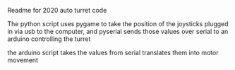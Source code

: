 Readme for 2020 auto turret code

The python script uses pygame to take the position of the joysticks plugged in via
usb to the computer, and pyserial sends those values over serial to an arduino controlling the turret

the arduino script takes the values from serial translates them into motor movement
